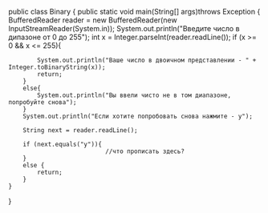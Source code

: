 public class Binary {
    public static void main(String[] args)throws Exception {
        BufferedReader reader = new BufferedReader(new InputStreamReader(System.in));
        System.out.println("Введите число в дипазоне от 0 до 255");
        int x = Integer.parseInt(reader.readLine());
        if (x >= 0 && x <= 255){

            System.out.println("Ваше число в двоичном представлении - " + Integer.toBinaryString(x));
            return;
        }
        else{
            System.out.println("Вы ввели чисто не в том диапазоне, попробуйте снова");
        }
        System.out.println("Если хотите попробовать снова нажмите - y");

        String next = reader.readLine();
        
        if (next.equals("y")){
                               //что прописать здесь?
        }
        else {
            return;
        }
    }
}